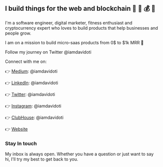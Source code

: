 
## I build things for the web and blockchain 🌱 🏅 💰 💪

I'm a software engineer, digital marketer, fitness enthusiast  and
cryptocurrency expert who loves to build products that help businesses and people grow.

I am on a mission to build micro-saas products from 0$ to $1k MRR 🚀

Follow my journey on Twitter @iamdavidoti

Connect with me on:

👉 [Medium](https://medium.com/@iamdavidoti): @iamdavidoti

👉 [LinkedIn](https://www.linkedin.com/in/iamdavidoti/): @iamdavidoti

👉 [Twitter](https://twitter.com/iamdavidoti): @iamdavidoti

👉 [Instagram](https://instagram.com/iamdavidoti): @iamdavidoti

👉 [ClubHouse](https://www.clubhouse.com/@iamdavidoti?utm_source=clubhouse&utm_medium=share_profile&utm_campaign=F0ZH5INopcGWomDEp3G5UA-35096): @iamdavidoti

👉 [Website](https://davidoti.com)



### Stay In touch

My inbox is always open. Whether you have a question or just want to say hi, I'll try my best to get back to you.


